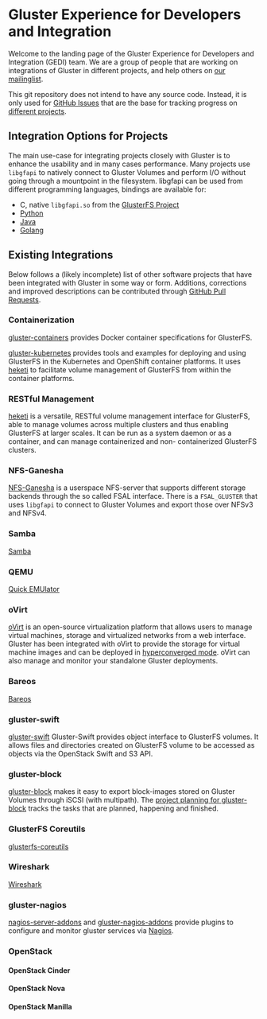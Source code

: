 # Gluster Experience for Developers and Integration

Welcome to the landing page of the Gluster Experience for Developers and
Integration (GEDI) team. We are a group of people that are working on
integrations of Gluster in different projects, and help others on [our
mailinglist](https://lists.gluster.org/mailman/listinfo/integration).

This git repository does not intend to have any source code. Instead, it is
only used for [GitHub Issues](https://github.com/gluster/integration/issues)
that are the base for tracking progress on [different
projects](https://github.com/gluster/integration/projects).


## Integration Options for Projects

The main use-case for integrating projects closely with Gluster is to enhance
the usability and in many cases performance. Many projects use `libgfapi` to
natively connect to Gluster Volumes and perform I/O without going through a
mountpoint in the filesystem. libgfapi can be used from different programming
languages, bindings are available for:

 - C, native `libgfapi.so` from the [GlusterFS
   Project](https://github.com/gluster/glusterfs)
 - [Python](https://github.com/gluster/libgfapi-python)
 - [Java](https://github.com/gluster/libgfapi-java-io)
 - [Golang](https://github.com/gluster/gogfapi)


## Existing Integrations

Below follows a (likely incomplete) list of other software projects that have
been integrated with Gluster in some way or form. Additions, corrections and
improved descriptions can be contributed through [GitHub Pull
Requests](https://github.com/gluster/integration/edit/master/README.md).

### Containerization

[gluster-containers](https://github.com/gluster/gluster-containers) provides
Docker container specifications for GlusterFS.

[gluster-kubernetes](https://github.com/gluster/gluster-kubernetes/) provides
tools and examples for deploying and using GlusterFS in the Kubernetes and
OpenShift container platforms. It uses [heketi](#restful-management) to
facilitate volume management of GlusterFS from within the container platforms.

### RESTful Management

[heketi](https://github.com/heketi/heketi) is a versatile, RESTful volume
management interface for GlusterFS, able to manage volumes across multiple
clusters and thus enabling GlusterFS at larger scales. It can be run as a
system daemon or as a container, and can manage containerized and non-
containerized GlusterFS clusters.

### NFS-Ganesha

[NFS-Ganesha](http://nfs-ganesha.github.io/) is a userspace NFS-server that
supports different storage backends through the so called FSAL interface. There
is a `FSAL_GLUSTER` that uses `libgfapi` to connect to Gluster Volumes and
export those over NFSv3 and NFSv4.


### Samba
[Samba](https://samba.org)


### QEMU
[Quick EMUlator](https://qemu.org)


### oVirt
[oVirt](https://ovirt.org) is an open-source virtualization platform that allows users to 
manage virtual machines, storage and virtualized networks from a web interface. Gluster 
has been integrated with oVirt to provide the storage for virtual machine images and can be 
deployed in [hyperconverged mode](http://www.ovirt.org/develop/release-management/features/gluster/glusterfs-hyperconvergence/). 
oVirt can also manage and monitor your standalone Gluster deployments. 


### Bareos
[Bareos](https://bareos.org)


### gluster-swift
[gluster-swift](https://github.com/gluster/gluster-swift)
Gluster-Swift provides object interface to GlusterFS volumes. It allows files and directories created on GlusterFS volume to be accessed as objects via the OpenStack Swift and S3 API.


### gluster-block
[gluster-block](https://github.com/gluster/gluster-block) makes it easy to export block-images stored on Gluster Volumes through iSCSI (with multipath). The [project planning for gluster-block](https://github.com/gluster/gluster-block/projects/1) tracks the tasks that are planned, happening and finished.


### GlusterFS Coreutils
[glusterfs-coreutils](https://github.com/gluster/glusterfs-coreutils)


### Wireshark
[Wireshark](https://wireshark.org)

### gluster-nagios
[nagios-server-addons](https://github.com/gluster/nagios-server-plugins-gluster) and
[gluster-nagios-addons](https://github.com/gluster/nagios-plugins-gluster) provide plugins to
configure and monitor gluster services via [Nagios](https://www.nagios.org/).

### OpenStack
#### OpenStack Cinder
#### OpenStack Nova
#### OpenStack Manilla

